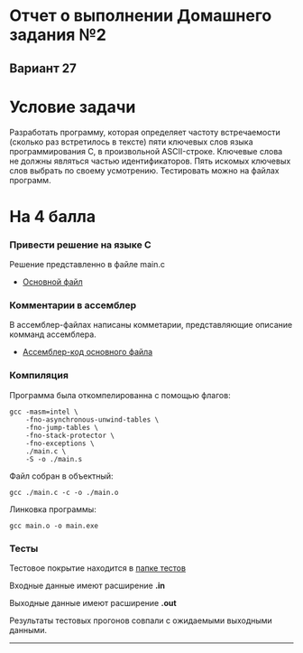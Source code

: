 # **Отчет о выполнении Домашнего задания №2**

## Вариант 27

# Условие задачи

Разработать программу, которая определяет частоту встречаемости (сколько раз встретилось в тексте) пяти ключевых
слов языка программирования C, в произвольной ASCII-строке.
Ключевые слова не должны являться частью идентификаторов.
Пять искомых ключевых слов выбрать по своему усмотрению.
Тестировать можно на файлах программ.


# На 4 балла

### Привести решение на языке C

Решение представленно в файле main.c

- [Основной файл](./main.c)

### Комментарии в ассемблер

В ассемблер-файлах написаны комметарии, представляющие описание комманд ассемблера.

- [Ассемблер-код основного файла](./main.s)

### Компиляция 
Программа была откомпелированна с помощью флагов:
```
gcc -masm=intel \
    -fno-asynchronous-unwind-tables \
    -fno-jump-tables \
    -fno-stack-protector \
    -fno-exceptions \
    ./main.c \
    -S -o ./main.s
```

Файл собран в объектный:

`gcc ./main.c -c -o ./main.o`

Линковка программы:

`gcc main.o -o main.exe`

### Тесты
Тестовое покрытие находится в [папке тестов](./tests/)

Входные данные имеют расширение **.in**

Выходные данные имеют расширение **.out**

Результаты тестовых прогонов совпали с ожидаемыми выходными данными.

---
